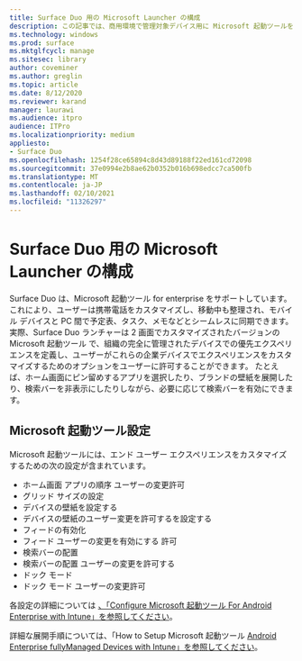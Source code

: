 ```yaml
---
title: Surface Duo 用の Microsoft Launcher の構成
description: この記事では、商用環境で管理対象デバイス用に Microsoft 起動ツールを構成する方法について説明します。
ms.technology: windows
ms.prod: surface
ms.mktglfcycl: manage
ms.sitesec: library
author: coveminer
ms.author: greglin
ms.topic: article
ms.date: 8/12/2020
ms.reviewer: karand
manager: laurawi
ms.audience: itpro
audience: ITPro
ms.localizationpriority: medium
appliesto:
- Surface Duo
ms.openlocfilehash: 1254f28ce65894c8d43d89188f22ed161cd72098
ms.sourcegitcommit: 37e0994e2b8ae62b0352b016b698edcc7ca500fb
ms.translationtype: MT
ms.contentlocale: ja-JP
ms.lasthandoff: 02/10/2021
ms.locfileid: "11326297"
---
```

# Surface Duo 用の Microsoft Launcher の構成

Surface Duo は、Microsoft 起動ツール for enterprise をサポートしています。これにより、ユーザーは携帯電話をカスタマイズし、移動中も整理され、モバイル デバイスと PC 間で予定表、タスク、メモなどとシームレスに同期できます。 実際、Surface Duo ランチャーは 2 画面でカスタマイズされたバージョンの Microsoft 起動ツール で、組織の完全に管理されたデバイスでの優先エクスペリエンスを定義し、ユーザーがこれらの企業デバイスでエクスペリエンスをカスタマイズするためのオプションをユーザーに許可することができます。 たとえば、ホーム画面にピン留めするアプリを選択したり、ブランドの壁紙を展開したり、検索バーを非表示にしたりしながら、必要に応じて検索バーを有効にできます。

## Microsoft 起動ツール設定

Microsoft 起動ツールには、エンド ユーザー エクスペリエンスをカスタマイズするための次の設定が含まれています。


- ホーム画面 アプリの順序 ユーザーの変更許可
- グリッド サイズの設定
- デバイスの壁紙を設定する
- デバイスの壁紙のユーザー変更を許可するを設定する
- フィードの有効化
- フィード ユーザーの変更を有効にする 許可
- 検索バーの配置
- 検索バーの配置 ユーザーの変更を許可する
- ドック モード
- ドック モード ユーザーの変更許可

各設定の詳細については [、「Configure Microsoft 起動ツール For Android Enterprise with Intune」を参照してください](https://docs.microsoft.com/mem/intune/apps/configure-microsoft-launcher)。

詳細な展開手順については、「How to Setup Microsoft 起動ツール [Android Enterprise fullyManaged Devices with Intune」を参照してください](https://techcommunity.microsoft.com/t5/intune-customer-success/how-to-setup-microsoft-launcher-on-android-enterprise-fully/ba-p/1482134)。
